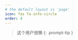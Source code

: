 ```yaml
---
# the default layout is 'page'
icon: fas fa-info-circle
order: 4
---
```


> 这个用户很懒
{: .prompt-tip }
